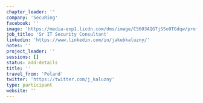 ```yaml
---
chapter_leader: ''
company: 'SecuRing'
facebook: ''
image: 'https://media-exp1.licdn.com/dms/image/C5603AQGTjS5o9TGdqw/profile-displayphoto-shrink_200_200/0?e=1596067200&v=beta&t=UhdGQXxjtZuS3XSjXUE48F9NSSn0O6wrdwQvdvA86YA'
job_title: 'Sr IT Security Consultant'
linkedin: 'https://www.linkedin.com/in/jakubkaluzny/'
notes: ''
project_leader: ''
sessions: []
status: add-details
title: ''
travel_from: 'Poland'
twitter: 'https://twitter.com/j_kaluzny'
type: participant
website: ''
---
```


<!-- put more details about participant here -->
